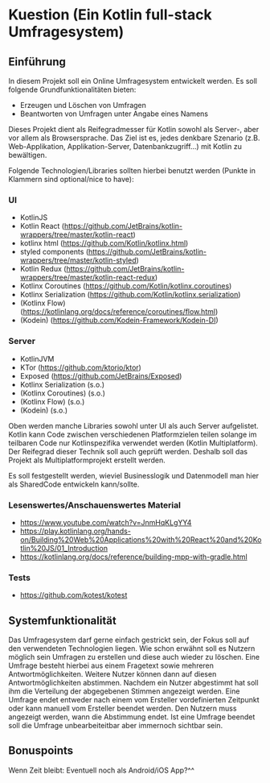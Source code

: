 # Kuestion (Ein Kotlin full-stack Umfragesystem)

## Einführung

In diesem Projekt soll ein Online Umfragesystem entwickelt werden. Es soll folgende Grundfunktionalitäten
bieten:

- Erzeugen und Löschen von Umfragen
- Beantworten von Umfragen unter Angabe eines Namens

Dieses Projekt dient als Reifegradmesser für Kotlin sowohl als Server-, aber vor allem als Browsersprache.
Das Ziel ist es, jedes denkbare Szenario (z.B. Web-Applikation, Applikation-Server, Datenbankzugriff...)
mit Kotlin zu bewältigen.

Folgende Technologien/Libraries sollten hierbei benutzt werden (Punkte in Klammern sind optional/nice to have):

### UI
+ KotlinJS
+ Kotlin React (https://github.com/JetBrains/kotlin-wrappers/tree/master/kotlin-react)
+ kotlinx html (https://github.com/Kotlin/kotlinx.html)
+ styled components (https://github.com/JetBrains/kotlin-wrappers/tree/master/kotlin-styled)
+ Kotlin Redux (https://github.com/JetBrains/kotlin-wrappers/tree/master/kotlin-react-redux)
+ Kotlinx Coroutines (https://github.com/Kotlin/kotlinx.coroutines)
+ Kotlinx Serialization (https://github.com/Kotlin/kotlinx.serialization)
+ (Kotlinx Flow) (https://kotlinlang.org/docs/reference/coroutines/flow.html)
+ (Kodein) (https://github.com/Kodein-Framework/Kodein-DI)

### Server
+ KotlinJVM
+ KTor (https://github.com/ktorio/ktor)
+ Exposed (https://github.com/JetBrains/Exposed)
+ Kotlinx Serialization (s.o.)
+ (Kotlinx Coroutines) (s.o.)
+ (Kotlinx Flow) (s.o.)
+ (Kodein) (s.o.)

Oben werden manche Libraries sowohl unter UI als auch Server aufgelistet. Kotlin kann Code zwischen verschiedenen Platformzielen teilen solange im teilbaren Code nur Kotlinspezifika verwendet werden (Kotlin Multiplatform). Der Reifegrad dieser Technik soll auch geprüft werden. Deshalb soll das Projekt als Multiplatformprojekt erstellt werden.

Es soll festgestellt werden, wieviel Businesslogik und Datenmodell man hier als SharedCode entwickeln kann/sollte.


### Lesenswertes/Anschauenswertes Material
+ https://www.youtube.com/watch?v=JnmHqKLgYY4
+ https://play.kotlinlang.org/hands-on/Building%20Web%20Applications%20with%20React%20and%20Kotlin%20JS/01_Introduction
+ https://kotlinlang.org/docs/reference/building-mpp-with-gradle.html

### Tests
+ https://github.com/kotest/kotest

## Systemfunktionalität
Das Umfragesystem darf gerne einfach gestrickt sein, der Fokus soll auf den verwendeten Technologien liegen.
Wie schon erwähnt soll es Nutzern möglich sein Umfragen zu erstellen und diese auch wieder zu löschen.
Eine Umfrage besteht hierbei aus einem Fragetext sowie mehreren Antwortmöglichkeiten.
Weitere Nutzer können dann auf diesen Antwortmöglichkeiten abstimmen. 
Nachdem ein Nutzer abgestimmt hat soll ihm die Verteilung der abgegebenen Stimmen angezeigt werden.
Eine Umfrage endet entweder nach einem vom Ersteller vordefinierten Zeitpunkt oder kann manuell vom Ersteller beendet werden. Den Nutzern muss angezeigt werden, wann die Abstimmung endet.
Ist eine Umfrage beendet soll die Umfrage unbearbeiteitbar aber immernoch sichtbar sein.

## Bonuspoints
Wenn Zeit bleibt: Eventuell noch als Android/iOS App?^^
